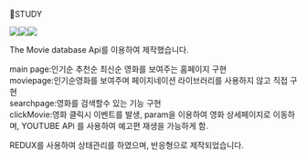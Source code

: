 📜STUDY


<img src="https://img.shields.io/badge/REACT-61DAFB?style=flat-square&logo=CSS3&logoColor=white"/><img src="https://img.shields.io/badge/CSS3-1572B6?style=flat-square&logo=CSS3&logoColor=white"/><img src="https://img.shields.io/badge/JavaScript-F7DF1E?style=flat-square&logo=CSS3&logoColor=white"/>

The Movie database Api를 이용하여 제작했습니다.

main page:인기순 추천순 최신순 영화를 보여주는 홈페이지 구현<br/>
moviepage:인기순영화를 보여주며 페이지네이션 라이브러리를 사용하지 않고 직접 구현<br/>
searchpage:영화를 검색할수 있는 기능 구현<br/>
clickMovie:영화 클릭시 이벤트를 발생, param을 이용하여 영화 상세페이지로 이동하며, YOUTUBE APi 를 사용하여 예고편 재생을 가능하게 함.<br/>

REDUX를 사용하여 상태관리를 하였으며, 반응형으로 제작되었습니다.<br/>
